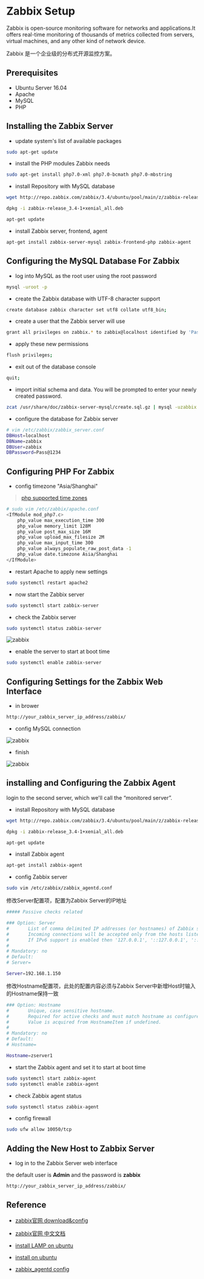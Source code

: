 # Zabbix Setup

Zabbix is open-source monitoring software for networks and applications.It offers real-time monitoring of thousands of metrics collected from servers, virtual machines, and any other kind of network device.

Zabbix 是一个企业级的分布式开源监控方案。

## Prerequisites

- Ubuntu Server 16.04
- Apache
- MySQL
- PHP

## Installing the Zabbix Server

- update system's list of available packages

```bash
sudo apt-get update
```

- install the PHP modules Zabbix needs

```bash
sudo apt-get install php7.0-xml php7.0-bcmath php7.0-mbstring
```

- install Repository with MySQL database

```bash
wget http://repo.zabbix.com/zabbix/3.4/ubuntu/pool/main/z/zabbix-release/zabbix-release_3.4-1+xenial_all.deb

dpkg -i zabbix-release_3.4-1+xenial_all.deb

apt-get update
```

- install Zabbix server, frontend, agent

```bash
apt-get install zabbix-server-mysql zabbix-frontend-php zabbix-agent
```

## Configuring the MySQL Database For Zabbix

- log into MySQL as the root user using the root password

```bash
mysql -uroot -p
```

- create the Zabbix database with UTF-8 character support

```bash
create database zabbix character set utf8 collate utf8_bin;
```

- create a user that the Zabbix server will use

```bash
grant all privileges on zabbix.* to zabbix@localhost identified by 'Pass@1234';
```

- apply these new permissions

```bash
flush privileges;
```

- exit out of the database console

```bash
quit;
```

- import initial schema and data. You will be prompted to enter your newly created password.

```bash
zcat /usr/share/doc/zabbix-server-mysql/create.sql.gz | mysql -uzabbix -p zabbix
```

- configure the database for Zabbix server

```bash
# vim /etc/zabbix/zabbix_server.conf
DBHost=localhost
DBName=zabbix
DBUser=zabbix
DBPassword=Pass@1234
```

## Configuring PHP For Zabbix

- config timezone "Asia/Shanghai"

> [php supported time zones](http://php.net/manual/en/timezones.asia.php)

```bash
# sudo vim /etc/zabbix/apache.conf
<IfModule mod_php7.c>
    php_value max_execution_time 300
    php_value memory_limit 128M
    php_value post_max_size 16M
    php_value upload_max_filesize 2M
    php_value max_input_time 300
    php_value always_populate_raw_post_data -1
    php_value date.timezone Asia/Shanghai
</IfModule>
```

- restart Apache to apply new settings

```bash
sudo systemctl restart apache2
```

- now start the Zabbix server

```bash
sudo systemctl start zabbix-server
```

- check the Zabbix server

```bash
sudo systemctl status zabbix-server
```

![zabbix](./images/zabbix-01.png)

- enable the server to start at boot time

```bash
sudo systemctl enable zabbix-server
```

## Configuring Settings for the Zabbix Web Interface

- in brower

```bash
http://your_zabbix_server_ip_address/zabbix/
```

- config MySQL connection

![zabbix](./images/zabbix-02.png)

- finish

![zabbix](./images/zabbix-03.png)

## installing and Configuring the Zabbix Agent

login to the second server, which we'll call the “monitored server”.

- install Repository with MySQL database

```bash
wget http://repo.zabbix.com/zabbix/3.4/ubuntu/pool/main/z/zabbix-release/zabbix-release_3.4-1+xenial_all.deb

dpkg -i zabbix-release_3.4-1+xenial_all.deb

apt-get update
```

- install Zabbix agent

```bash
apt-get install zabbix-agent
```

- config Zabbix server

```bash
sudo vim /etc/zabbix/zabbix_agentd.conf
```

修改Server配置项，配置为Zabbix Server的IP地址

```bash
##### Passive checks related

### Option: Server
#       List of comma delimited IP addresses (or hostnames) of Zabbix servers.
#       Incoming connections will be accepted only from the hosts listed here.
#       If IPv6 support is enabled then '127.0.0.1', '::127.0.0.1', '::ffff:127.0.0.1' are treated equally.
#
# Mandatory: no
# Default:
# Server=

Server=192.168.1.150
```

修改Hostname配置项，此处的配置内容必须与Zabbix Server中新增Host时输入的Hostname保持一致

```bash
### Option: Hostname
#       Unique, case sensitive hostname.
#       Required for active checks and must match hostname as configured on the server.
#       Value is acquired from HostnameItem if undefined.
#
# Mandatory: no
# Default:
# Hostname=

Hostname=zserver1
```

- start the Zabbix agent and set it to start at boot time

```bash
sudo systemctl start zabbix-agent
sudo systemctl enable zabbix-agent
```

- check Zabbix agent status

```bash
sudo systemctl status zabbix-agent
```

- config firewall

```bash
sudo ufw allow 10050/tcp
```

## Adding the New Host to Zabbix Server

- log in to the Zabbix Server web interface

the default user is **Admin** and the password is **zabbix**

```bash
http://your_zabbix_server_ip_address/zabbix/
```

## Reference

- [zabbix官网 download&config](https://www.zabbix.com/download)

- [zabbix官网 中文文档](https://www.zabbix.com/documentation/3.4/zh/manual/introduction/about)

- [install LAMP on ubuntu](https://www.digitalocean.com/community/tutorials/how-to-install-linux-apache-mysql-php-lamp-stack-on-ubuntu-16-04)

- [install on ubuntu](https://www.digitalocean.com/community/tutorials/how-to-install-and-configure-zabbix-to-securely-monitor-remote-servers-on-ubuntu-16-04)

- [zabbix_agentd config](https://www.zabbix.com/documentation/3.4/zh/manual/appendix/config/zabbix_agentd)
